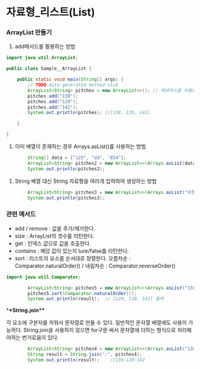 # 자료형\_리스트(List)

### ArrayList 만들기

1. add메서드를 활용하는 방법

```java
import java.util.ArrayList;

public class Sample__ArrayList {

	public static void main(String[] args) {
		// TODO Auto-generated method stub
		ArrayList<String> pitches = new ArrayList<>(); // 제네릭스를 사용한 표현
		pitches.add("138");
		pitches.add("129");
		pitches.add("142");
		System.out.println(pitches); //[138, 129, 142]

	}

}
```

1. 이미 배열이 존재하는 경우 Arrays.asList()를 사용하는 방법

```java
		String[] data = {"125", "dd", "854"};
		ArrayList<String> pitches2 = new ArrayList<>(Arrays.asList(data));
		System.out.println(pitches2);
```

1. String 배열 대신 String 자료형을 여러개 입력하여 생성하는 방법

```java
		ArrayList<String> pitches3 = new ArrayList<>(Arrays.asList("이렇게","따로","입력", "가능"));
		System.out.println(pitches3);
```

### 관련 메서드

- add / remove : 값을 추가/제거한다.
- size : ArrayList의 갯수를 리턴한다.
- get : 인덱스 값으로 값을 호출한다.
- contains : 해당 값이 있는지 ture/false를 리턴한다.
- sort : 리스트의 요소를 순서대로 정렬한다.
  오름차순 : Comparator.naturalOrder() / 내림차순 : Comparator.reverseOrder()

```java
import java.util.Comparator;

		ArrayList<String> pitches5 = new ArrayList<>(Arrays.asList("138","129","142"));
		pitches5.sort(Comparator.naturalOrder());
		System.out.println(result);  // [129, 138, 142] 출력
```

\***\*String.join\*\***

각 요소에 구분자를 끼워서 문자열로 만들 수 있다. 일반적인 문자열 배열에도 사용이 가능하다.
String.join을 사용하지 않으면 for구문 써서 문자열에 더하는 형식으로 처리해야하는 번거로움이 있다.

```java
		ArrayList<String> pitches4 = new ArrayList<>(Arrays.asList("138","129","142"));
		String result = String.join(":", pitches4);
		System.out.println(result);    //138:129:142
```
